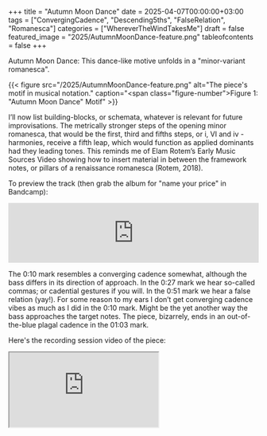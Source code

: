 +++
title = "Autumn Moon Dance"
date = 2025-04-07T00:00:00+03:00
tags = ["ConvergingCadence", "Descending5ths", "FalseRelation", "Romanesca"]
categories = ["WhereverTheWindTakesMe"]
draft = false
featured_image = "2025/AutumnMoonDance-feature.png"
tableofcontents = false
+++

Autumn Moon Dance:
This dance-like motive unfolds
in a "minor-variant romanesca".

{{< figure src="/2025/AutumnMoonDance-feature.png" alt="The piece's motif in musical notation." caption="<span class=\"figure-number\">Figure 1: </span>\"Autumn Moon Dance\" Motif" >}}

I’ll now list building-blocks,
or schemata, whatever is relevant for future improvisations.
The metrically stronger steps of the opening minor romanesca,
that would be the first, third and fifths steps,
or i, VI and iv -harmonies, receive a fifth leap,
which would function as applied dominants had they leading tones.
This reminds me of Elam Rotem’s Early Music Sources Video
showing how to insert material in between the framework notes,
or pillars of a renaissance romanesca (Rotem, 2018).

To preview the track (then grab the album for "name your price" in Bandcamp):
<div class="org-bandcamp-track"> <iframe style="border: 0; width: 100%; height: 120px;" src="https://bandcamp.com/EmbeddedPlayer/album= 3014684465/size=large/bgcol=333333/linkcol=2ebd35/tracklist=false/artwork=small/track=811887296/transparent=true/" seamless><a href="https://ajgreengrove.bandcamp.com/album/ wherever-the-wind-takes-me"> "Wherever The Wind Takes Me" by A J Greengrove</a></iframe>

The 0:10 mark
resembles a converging cadence somewhat,
although the bass differs in its direction of approach.
In the 0:27 mark we hear so-called commas;
or cadential gestures if you will.
In the 0:51 mark we hear a false relation (yay!).
For some reason to my ears I don’t get converging cadence vibes
as much as I did in the 0:10 mark.
Might be the yet another way the bass approaches the target notes.
The piece, bizarrely, ends in an out-of-the-blue plagal cadence
in the 01:03 mark.

Here's the recording session video of the piece:
<div class="org-youtube"><iframe src="https://www.youtube.com/embed/Oo9s60DvxiU" allowfullscreen title="YouTube Video"></iframe></div>
